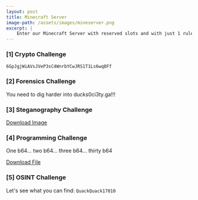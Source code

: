 ```yaml
---
layout: post
title: Minecraft Server
image-path: /assets/images/mineserver.png
excerpt: |
    Enter our Minecraft Server with reserved slots and with just 1 rule. We allow cracked players to join!
---
```

### \[1\] Crypto Challenge

```
6GpJgjWiAVsJVeP3sC4WnrbYCwJRS1T1Ls6wq8Ff
```

### \[2\] Forensics Challenge

You need to dig harder into ducks0ci3ty.ga!!!

### \[3\] Steganography Challenge

[Download Image](/images/ctfteamteststego.png)

### \[4\] Programming Challenge

One b64... two b64... three b64... thirty b64

[Download File](/images/ctfteamtestprogramming.txt)

### \[5\] OSINT Challenge

Let's see what you can find: `QuackQuack17010`